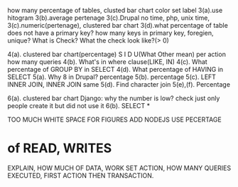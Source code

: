 how many percentage of tables, clusted bar chart
color set
label
3(a).use hitogram
3(b).average pertenage
3(c).Drupal no time, php, unix time,
3(c).numeric(pertenage), clustered bar chart
3(d).what percentage of table does not have a primary key?
     how many keys in primary key, foregien, unique?
     What is Check? What the check look like?(> 0)

4(a). clustered bar chart(percentage)
S I D U(What Other mean)
per action how many queries
4(b). What's in where clause(LIKE, IN)
4(c). What percentage of GROUP BY in SELECT
4(d). What percentage of HAVING in SELECT
5(a). Why 8 in Drupal? percentage
5(b). percentage
5(c). LEFT INNER JOIN, INNER JOIN same
5(d). Find character join
5(e),(f). Percentage

6(a). clustered bar chart
      Django: why the number is low? check just only people create it but did not use it
6(b). SELECT *

TOO MUCH WHITE SPACE FOR FIGURES
ADD NODEJS
USE PECERTAGE

# of READ, WRITES
EXPLAIN, HOW MUCH OF DATA, WORK SET
ACTION, HOW MANY QUERIES EXECUTED, 
FIRST ACTION THEN TRANSACTION.